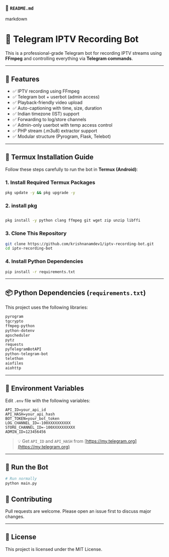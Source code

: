 

### 📄 `README.md`

markdown
# 🎥 Telegram IPTV Recording Bot

This is a professional-grade Telegram bot for recording IPTV streams using **FFmpeg** and controlling everything via **Telegram commands**.

---

## 🚀 Features

- ✅ IPTV recording using FFmpeg
- ✅ Telegram bot + userbot (admin access)
- ✅ Playback-friendly video upload
- ✅ Auto-captioning with time, size, duration
- ✅ Indian timezone (IST) support
- ✅ Forwarding to log/store channels
- ✅ Admin-only userbot with temp access control
- ✅ PHP stream (.m3u8) extractor support
- ✅ Modular structure (Pyrogram, Flask, Telebot)

---

## 📲 Termux Installation Guide

Follow these steps carefully to run the bot in **Termux (Android)**:

### 1. Install Required Termux Packages

```bash
pkg update -y && pkg upgrade -y   
````

### 2. install pkg

```bash

pkg install -y python clang ffmpeg git wget zip unzip libffi
```

### 3. Clone This Repository

```bash
git clone https://github.com/krishnanamdev1/iptv-recording-bot.git
cd iptv-recording-bot
```

### 4. Install Python Dependencies

```bash
pip install -r requirements.txt
```

---

## 📦 Python Dependencies (`requirements.txt`)

This project uses the following libraries:

```txt
pyrogram
tgcrypto
ffmpeg-python
python-dotenv
apscheduler
pytz
requests
pyTelegramBotAPI
python-telegram-bot
telethon
aiofiles
aiohttp
```

---

## 🔑 Environment Variables

Edit  `.env` file with the following variables:

```env
API_ID=your_api_id
API_HASH=your_api_hash
BOT_TOKEN=your_bot_token
LOG_CHANNEL_ID=-100XXXXXXXXXX
STORE_CHANNEL_ID=-100XXXXXXXXXX
ADMIN_ID=123456456
```

> 💡 Get `API_ID` and `API_HASH` from [https://my.telegram.org](https://my.telegram.org)

---

## 🏁 Run the Bot

```bash
# Run normally
python main.py
```


## 🤝 Contributing

Pull requests are welcome. Please open an issue first to discuss major changes.

---

## 📜 License

This project is licensed under the MIT License.

```

